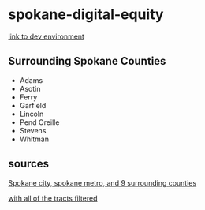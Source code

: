 # spokane-digital-equity

[link to dev environment](https://spokane-digital-equity-dev.herokuapp.com/ "dev")

## Surrounding Spokane Counties

* Adams
* Asotin
* Ferry
* Garfield
* Lincoln
* Pend Oreille
* Stevens
* Whitman

## sources

[Spokane city, spokane metro, and 9 surrounding counties](https://data.census.gov/cedsci/table?g=0500000US53001,53003,53019,53023,53043,53051,53063,53065,53075_1600000US5367000_310XX00US44060)

[with all of the tracts filtered](https://data.census.gov/cedsci/table?g=0500000US53001,53001%241400000,53003,53003%241400000,53019,53019%241400000,53023,53023%241400000,53043,53043%241400000,53051,53051%241400000,53063,53063%241400000,53065,53065%241400000,53075,53075%241400000_1600000US5367000_310XX00US44060)



